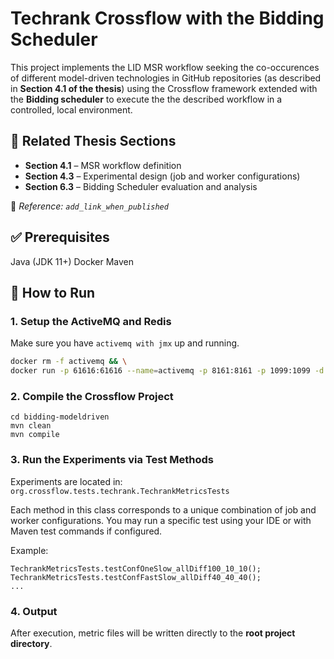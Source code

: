 # Techrank Crossflow with the Bidding Scheduler
This project implements the LID MSR workflow seeking the co-occurences of different model-driven technologies in GitHub repositories (as described in **Section 4.1 of the thesis**) using the Crossflow framework extended with the **Bidding scheduler** to execute the the described workflow in a controlled, local environment.


## 📘 Related Thesis Sections

- **Section 4.1** – MSR workflow definition
- **Section 4.3** – Experimental design (job and worker configurations)
- **Section 6.3** – Bidding Scheduler evaluation and analysis

📎 *Reference: `add_link_when_published`*

## ✅ Prerequisites
Java (JDK 11+)
Docker
Maven

## 🚀 How to Run
### 1. Setup the ActiveMQ and Redis
Make sure you have `activemq with jmx` up and running.

```bash
docker rm -f activemq && \
docker run -p 61616:61616 --name=activemq -p 8161:8161 -p 1099:1099 -d antonw/activemq-jmx
```

### 2. Compile the Crossflow Project
```
cd bidding-modeldriven
mvn clean
mvn compile
```

### 3.  Run the Experiments via Test Methods
Experiments are located in:
```org.crossflow.tests.techrank.TechrankMetricsTests```


Each method in this class corresponds to a unique combination of job and worker configurations. You may run a specific test using your IDE or with Maven test commands if configured.

Example:
```
TechrankMetricsTests.testConfOneSlow_allDiff100_10_10();
TechrankMetricsTests.testConfFastSlow_allDiff40_40_40();
...
```
### 4. Output
After execution, metric files will be written directly to the **root project directory**.
